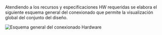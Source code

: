 Atendiendo a los recursos y especificaciones HW requeridas se elabora el siguiente esquema general 
del conexionado que permite la visualización global del conjunto del diseño.

![Esquema general del conexionado Hardware](https://user-images.githubusercontent.com/15126832/27769636-c0d73a2a-5f2e-11e7-9194-ce5677b7d4d7.png)


